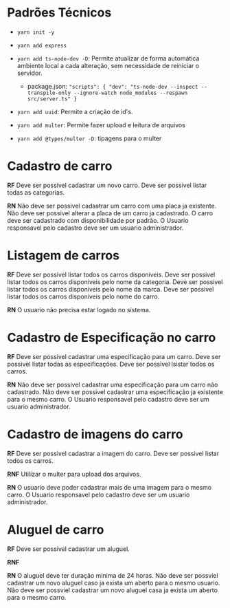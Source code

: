 # Padrões Técnicos

- ``yarn init -y``
- ``yarn add express``
- ``yarn add ts-node-dev -D``: Permite atualizar de forma automática ambiente local a cada alteração, sem necessidade de reiniciar o servidor.
  * package.json:
    ``"scripts": {
      "dev": "ts-node-dev --inspect --transpile-only --ignore-watch node_modules --respawn src/server.ts"
    }``

- ``yarn add uuid``: Permite a criação de id's.

- ``yarn add multer``: Permite fazer upload e leitura de arquivos
- ``yarn add @types/multer -D``: tipagens para o multer


# Cadastro de carro

**RF**
Deve ser possível cadastrar um novo carro.
Deve ser possivel listar todas as categorias.

**RN**
Não deve ser possivel cadastrar um carro com uma placa ja existente.
Não deve ser possivel alterar a placa de um carro ja cadastrado.
O carro deve ser cadastrado com disponibilidade por padrão.
O Usuario responsavel pelo cadastro deve ser um usuario administrador.


# Listagem de carros

**RF**
Deve ser possivel listar todos os carros disponiveis.
Deve ser possivel listar todos os carros disponiveis pelo nome da categoria.
Deve ser possivel listar todos os carros disponiveis pelo nome da marca.
Deve ser possivel listar todos os carros disponiveis pelo nome do carro.


**RN**
O usuario não precisa estar logado no sistema.


# Cadastro de Especificação no carro

**RF**
Deve ser possivel cadastrar uma especificação para um carro.
Deve ser possivel listar todas as especificações.
Deve ser possivel lsistar todos os carros.


**RN**
Não deve ser possivel cadastrar uma especificação para um carro não cadastrado.
Não deve ser possivel cadastrar uma especificação ja existente para o mesmo carro.
O Usuario responsavel pelo cadastro deve ser um usuario administrador.

# Cadastro de imagens do carro

**RF**
Deve ser possivel cadastrar a imagem do carro.
Deve ser possivel listar todos os carros.

**RNF**
Utilizar o multer para upload dos arquivos.

**RN**
O usuario deve poder cadastrar mais de uma imagem para o mesmo carro.
O Usuario responsavel pelo cadastro deve ser um usuario administrador.

# Aluguel de carro

**RF**
Deve ser possivel cadastrar um aluguel.

**RNF**


**RN**
O aluguel deve ter duração minima de 24 horas.
Não deve ser possviel cadastrar um novo aluguel caso ja exista um aberto para o mesmo usuario.
Não deve ser possviel cadastrar um novo aluguel casa ja exista um aberto para o mesmo carro.
